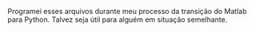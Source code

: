 Programei esses arquivos durante meu processo da transição do Matlab para Python. Talvez seja útil para alguém em situação semelhante.